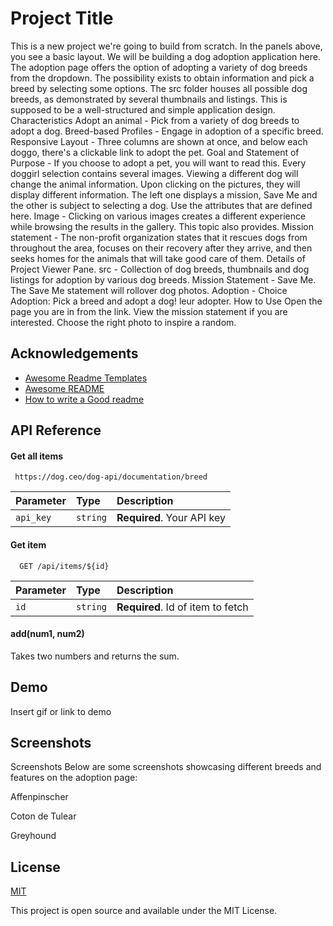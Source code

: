 
# Project Title

This is a new project we're going to build from scratch. In the panels above, you see a basic layout. We will be building a dog adoption application here. The adoption page offers the option of adopting a variety of dog breeds from the dropdown. The possibility exists to obtain information and pick a breed by selecting some options. The src folder houses all possible dog breeds, as demonstrated by several thumbnails and listings. This is supposed to be a well-structured and simple application design. Characteristics Adopt an animal - Pick from a variety of dog breeds to adopt a dog. Breed-based Profiles - Engage in adoption of a specific breed. Responsive Layout - Three columns are shown at once, and below each doggo, there's a clickable link to adopt the pet. Goal and Statement of Purpose - If you choose to adopt a pet, you will want to read this. Every doggirl selection contains several images. Viewing a different dog will change the animal information. Upon clicking on the pictures, they will display different information. The left one displays a mission, Save Me and the other is subject to selecting a dog. Use the attributes that are defined here. Image - Clicking on various images creates a different experience while browsing the results in the gallery. This topic also provides. Mission statement - The non-profit organization states that it rescues dogs from throughout the area, focuses on their recovery after they arrive, and then seeks homes for the animals that will take good care of them. Details of Project Viewer Pane. src - Collection of dog breeds, thumbnails and dog listings for adoption by various dog breeds. Mission Statement - Save Me. The Save Me statement will rollover dog photos. Adoption - Choice Adoption: Pick a breed and adopt a dog! leur adopter. How to Use Open the page you are in from the link. View the mission statement if you are interested. Choose the right photo to inspire a random. 
## Acknowledgements

 - [Awesome Readme Templates](https://awesomeopensource.com/project/elangosundar/awesome-README-templates)
 - [Awesome README](https://github.com/matiassingers/awesome-readme)
 - [How to write a Good readme](https://bulldogjob.com/news/449-how-to-write-a-good-readme-for-your-github-project)


## API Reference

#### Get all items

```http
 https://dog.ceo/dog-api/documentation/breed
```

| Parameter | Type     | Description                |
| :-------- | :------- | :------------------------- |
| `api_key` | `string` | **Required**. Your API key |

#### Get item

```http
  GET /api/items/${id}
```

| Parameter | Type     | Description                       |
| :-------- | :------- | :-------------------------------- |
| `id`      | `string` | **Required**. Id of item to fetch |

#### add(num1, num2)

Takes two numbers and returns the sum.


## Demo

Insert gif or link to demo


## Screenshots


Screenshots
Below are some screenshots showcasing different breeds and features on the adoption page:

Affenpinscher

Coton de Tulear

Greyhound
## License

[MIT](https://choosealicense.com/licenses/mit/)

This project is open source and available under the MIT License.